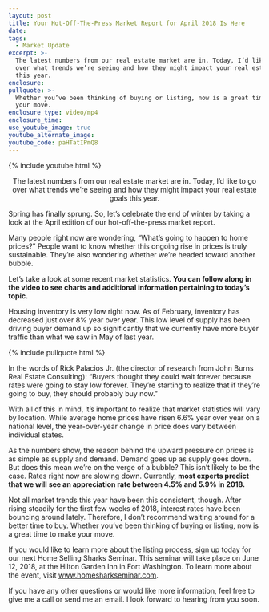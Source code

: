 ```yaml
---
layout: post
title: Your Hot-Off-The-Press Market Report for April 2018 Is Here
date:
tags:
  - Market Update
excerpt: >-
  The latest numbers from our real estate market are in. Today, I’d like to go
  over what trends we’re seeing and how they might impact your real estate goals
  this year.
enclosure:
pullquote: >-
  Whether you’ve been thinking of buying or listing, now is a great time to make
  your move.
enclosure_type: video/mp4
enclosure_time:
use_youtube_image: true
youtube_alternate_image:
youtube_code: paHTatIPmQ8
---
```


{% include youtube.html %}

<center>The latest numbers from our real estate market are in. Today, I’d like to go over what trends we’re seeing and how they might impact your real estate goals this year.</center>

Spring has finally sprung. So, let’s celebrate the end of winter by taking a look at the April edition of our hot-off-the-press market report.&nbsp;

Many people right now are wondering, “What’s going to happen to home prices?” People want to know whether this ongoing rise in prices is truly sustainable. They’re also wondering whether we’re headed toward another bubble.&nbsp;

Let’s take a look at some recent market statistics. **You can follow along in the video to see charts and additional information pertaining to today’s topic.**&nbsp;

Housing inventory is very low right now. As of February, inventory has decreased just over 8% year over year. This low level of supply has been driving buyer demand up so significantly that we currently have more buyer traffic than what we saw in May of last year.

{% include pullquote.html %}

In the words of Rick Palacios Jr. (the director of research from John Burns Real Estate Consulting): “Buyers thought they could wait forever because rates were going to stay low forever. They’re starting to realize that if they’re going to buy, they should probably buy now.”&nbsp;

With all of this in mind, it’s important to realize that market statistics will vary by location. While average home prices have risen 6.6% year over year on a national level, the year-over-year change in price does vary between individual states.&nbsp;

As the numbers show, the reason behind the upward pressure on prices is as simple as supply and demand. Demand goes up as supply goes down. But does this mean we’re on the verge of a bubble? This isn’t likely to be the case. Rates right now are slowing down. Currently, **most experts predict that we will see an appreciation rate between 4.5% and 5.9% in 2018.**

Not all market trends this year have been this consistent, though. After rising steadily for the first few weeks of 2018, interest rates have been bouncing around lately. Therefore, I don’t recommend waiting around for a better time to buy. Whether you’ve been thinking of buying or listing, now is a great time to make your move.&nbsp;

If you would like to learn more about the listing process, sign up today for our next Home Selling Sharks Seminar. This seminar will take place on June 12, 2018, at the Hilton Garden Inn in Fort Washington. To learn more about the event, visit www.homesharkseminar.com.&nbsp;

If you have any other questions or would like more information, feel free to give me a call or send me an email. I look forward to hearing from you soon.